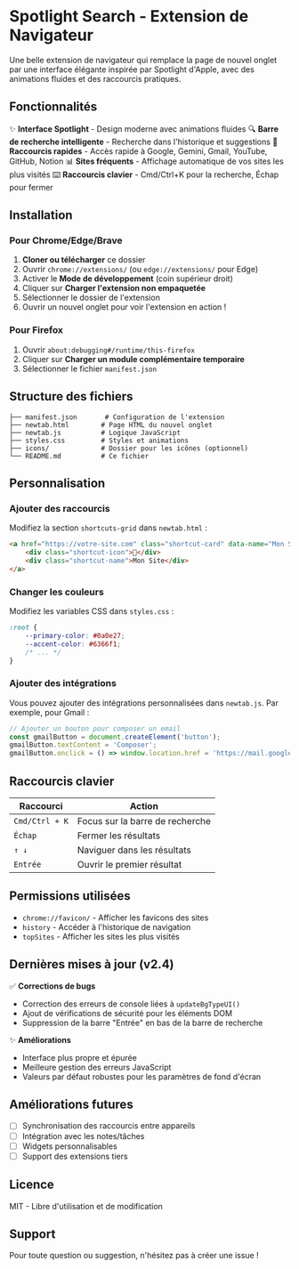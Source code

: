 # Spotlight Search - Extension de Navigateur

Une belle extension de navigateur qui remplace la page de nouvel onglet par une interface élégante inspirée par Spotlight d'Apple, avec des animations fluides et des raccourcis pratiques.

## Fonctionnalités

✨ **Interface Spotlight** - Design moderne avec animations fluides
🔍 **Barre de recherche intelligente** - Recherche dans l'historique et suggestions
🚀 **Raccourcis rapides** - Accès rapide à Google, Gemini, Gmail, YouTube, GitHub, Notion
📊 **Sites fréquents** - Affichage automatique de vos sites les plus visités
⌨️ **Raccourcis clavier** - Cmd/Ctrl+K pour la recherche, Échap pour fermer

## Installation

### Pour Chrome/Edge/Brave

1. **Cloner ou télécharger** ce dossier
2. Ouvrir `chrome://extensions/` (ou `edge://extensions/` pour Edge)
3. Activer le **Mode de développement** (coin supérieur droit)
4. Cliquer sur **Charger l'extension non empaquetée**
5. Sélectionner le dossier de l'extension
6. Ouvrir un nouvel onglet pour voir l'extension en action !

### Pour Firefox

1. Ouvrir `about:debugging#/runtime/this-firefox`
2. Cliquer sur **Charger un module complémentaire temporaire**
3. Sélectionner le fichier `manifest.json`

## Structure des fichiers

```
├── manifest.json       # Configuration de l'extension
├── newtab.html        # Page HTML du nouvel onglet
├── newtab.js          # Logique JavaScript
├── styles.css         # Styles et animations
├── icons/             # Dossier pour les icônes (optionnel)
└── README.md          # Ce fichier
```

## Personnalisation

### Ajouter des raccourcis

Modifiez la section `shortcuts-grid` dans `newtab.html` :

```html
<a href="https://votre-site.com" class="shortcut-card" data-name="Mon Site">
    <div class="shortcut-icon">🎯</div>
    <div class="shortcut-name">Mon Site</div>
</a>
```

### Changer les couleurs

Modifiez les variables CSS dans `styles.css` :

```css
:root {
    --primary-color: #0a0e27;
    --accent-color: #6366f1;
    /* ... */
}
```

### Ajouter des intégrations

Vous pouvez ajouter des intégrations personnalisées dans `newtab.js`. Par exemple, pour Gmail :

```javascript
// Ajouter un bouton pour composer un email
const gmailButton = document.createElement('button');
gmailButton.textContent = 'Composer';
gmailButton.onclick = () => window.location.href = 'https://mail.google.com/mail/u/0/#compose';
```

## Raccourcis clavier

| Raccourci | Action |
|-----------|--------|
| `Cmd/Ctrl + K` | Focus sur la barre de recherche |
| `Échap` | Fermer les résultats |
| `↑ ↓` | Naviguer dans les résultats |
| `Entrée` | Ouvrir le premier résultat |

## Permissions utilisées

- `chrome://favicon/` - Afficher les favicons des sites
- `history` - Accéder à l'historique de navigation
- `topSites` - Afficher les sites les plus visités

## Dernières mises à jour (v2.4)

✅ **Corrections de bugs**
- Correction des erreurs de console liées à `updateBgTypeUI()`
- Ajout de vérifications de sécurité pour les éléments DOM
- Suppression de la barre "Entrée" en bas de la barre de recherche

✨ **Améliorations**
- Interface plus propre et épurée
- Meilleure gestion des erreurs JavaScript
- Valeurs par défaut robustes pour les paramètres de fond d'écran

## Améliorations futures

- [ ] Synchronisation des raccourcis entre appareils
- [ ] Intégration avec les notes/tâches
- [ ] Widgets personnalisables
- [ ] Support des extensions tiers

## Licence

MIT - Libre d'utilisation et de modification

## Support

Pour toute question ou suggestion, n'hésitez pas à créer une issue !

